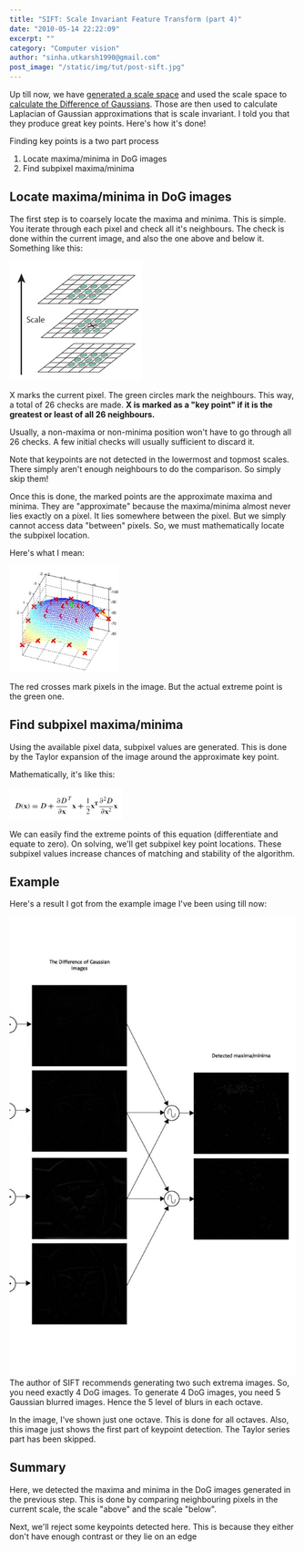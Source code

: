 ```yaml
---
title: "SIFT: Scale Invariant Feature Transform (part 4)"
date: "2010-05-14 22:22:09"
excerpt: ""
category: "Computer vision"
author: "sinha.utkarsh1990@gmail.com"
post_image: "/static/img/tut/post-sift.jpg"
---
```


Up till now, we have [generated a scale space](/tutorials/sift-step-1-constructing-a-scale-space/) and used the scale space to [calculate the Difference of Gaussians](/tutorials/sift-step-3-finding-key-points/). Those are then used to calculate Laplacian of Gaussian approximations that is scale invariant. I told you that they produce great key points. Here's how it's done!

Finding key points is a two part process 

  1. Locate maxima/minima in DoG images
  2. Find subpixel maxima/minima

## Locate maxima/minima in DoG images

The first step is to coarsely locate the maxima and minima. This is simple. You iterate through each pixel and check all it's neighbours. The check is done within the current image, and also the one above and below it. Something like this:

![](/static/img/tut/sift-maxima-idea.jpg)

X marks the current pixel. The green circles mark the neighbours. This way, a total of 26 checks are made. **X is marked as a "key point" if it is the greatest or least of all 26 neighbours.**

Usually, a non-maxima or non-minima position won't have to go through all 26 checks. A few initial checks will usually sufficient to discard it. 

Note that keypoints are not detected in the lowermost and topmost scales. There simply aren't enough neighbours to do the comparison. So simply skip them!

Once this is done, the marked points are the approximate maxima and minima. They are "approximate" because the maxima/minima almost never lies exactly on a pixel. It lies somewhere between the pixel. But we simply cannot access data "between" pixels. So, we must mathematically locate the subpixel location.

Here's what I mean:

![](/static/img/tut/sift-maxima-subpixel.jpg)

The red crosses mark pixels in the image. But the actual extreme point is the green one. 

## Find subpixel maxima/minima

Using the available pixel data, subpixel values are generated. This is done by the Taylor expansion of the image around the approximate key point.

Mathematically, it's like this: 

![](/static/img/tut/sift-dog-taylor1.jpg)

We can easily find the extreme points of this equation (differentiate and equate to zero). On solving, we'll get subpixel key point locations. These subpixel values increase chances of matching and stability of the algorithm.

## Example

Here's a result I got from the example image I've been using till now:

![](/static/img/tut/sift-maxima-detector.jpg)The author of SIFT recommends generating two such extrema images. So, you need exactly 4 DoG images. To generate 4 DoG images, you need 5 Gaussian blurred images. Hence the 5 level of blurs in each octave.

In the image, I've shown just one octave. This is done for all octaves. Also, this image just shows the first part of keypoint detection. The Taylor series part has been skipped.

## Summary

Here, we detected the maxima and minima in the DoG images generated in the previous step. This is done by comparing neighbouring pixels in the current scale, the scale "above" and the scale "below".

Next, we'll reject some keypoints detected here. This is because they either don't have enough contrast or they lie on an edge
